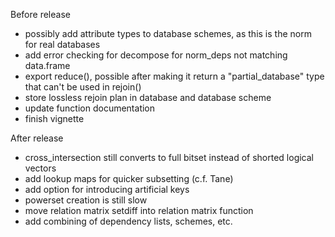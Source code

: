 Before release
- possibly add attribute types to database schemes, as this is the norm for real databases
- add error checking for decompose for norm_deps not matching data.frame
- export reduce(), possible after making it return a "partial_database" type that can't be used in rejoin()
- store lossless rejoin plan in database and database scheme
- update function documentation
- finish vignette

After release
- cross_intersection still converts to full bitset instead of shorted logical vectors
- add lookup maps for quicker subsetting (c.f. Tane)
- add option for introducing artificial keys
- powerset creation is still slow
- move relation matrix setdiff into relation matrix function
- add combining of dependency lists, schemes, etc.

